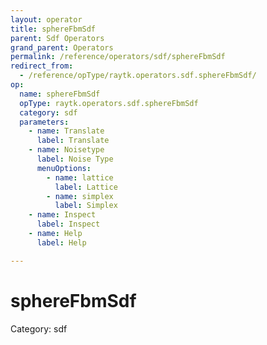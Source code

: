 ```yaml
---
layout: operator
title: sphereFbmSdf
parent: Sdf Operators
grand_parent: Operators
permalink: /reference/operators/sdf/sphereFbmSdf
redirect_from:
  - /reference/opType/raytk.operators.sdf.sphereFbmSdf/
op:
  name: sphereFbmSdf
  opType: raytk.operators.sdf.sphereFbmSdf
  category: sdf
  parameters:
    - name: Translate
      label: Translate
    - name: Noisetype
      label: Noise Type
      menuOptions:
        - name: lattice
          label: Lattice
        - name: simplex
          label: Simplex
    - name: Inspect
      label: Inspect
    - name: Help
      label: Help

---
```


# sphereFbmSdf

Category: sdf

